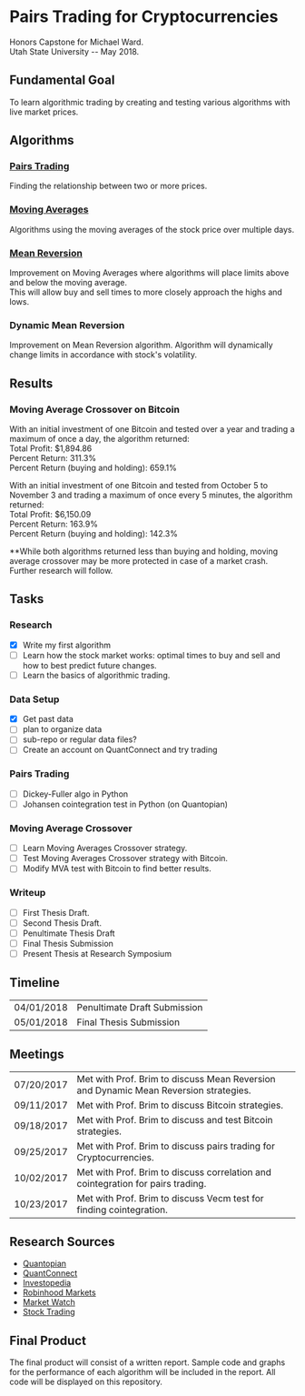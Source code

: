 # Pairs Trading for Cryptocurrencies
Honors Capstone for Michael Ward.  
Utah State University -- May 2018.
## Fundamental Goal
To learn algorithmic trading by creating and testing various algorithms with live market prices.

## Algorithms
### <a href="/Pairs/">Pairs Trading</a>
Finding the relationship between two or more prices.

### <a href="/Moving Averages/">Moving Averages</a>
Algorithms using the moving averages of the stock price over multiple days.

### <a href="/Mean Reversion/">Mean Reversion</a>
Improvement on Moving Averages where algorithms will place limits above and below the moving average.  
This will allow buy and sell times to more closely approach the highs and lows.

### Dynamic Mean Reversion
Improvement on Mean Reversion algorithm. Algorithm will dynamically change limits in accordance with stock's volatility.

## Results

### Moving Average Crossover on Bitcoin
With an initial investment of one Bitcoin and tested over a year and trading a maximum of once a day, the algorithm returned:  
Total Profit:  $1,894.86  
Percent Return:  311.3%  
Percent Return (buying and holding):  659.1%  

With an initial investment of one Bitcoin and tested from October 5 to November 3 and trading a maximum of once every 5 minutes, the algorithm returned:  
Total Profit:  $6,150.09  
Percent Return:  163.9%  
Percent Return (buying and holding):  142.3%  

\*\*While both algorithms returned less than buying and holding, moving average crossover may be more protected in case of a market crash. Further research will follow.

## Tasks

### Research
- [x] Write my first algorithm
- [ ] Learn how the stock market works: optimal times to buy and sell and how to best predict future changes.
- [ ] Learn the basics of algorithmic trading.

### Data Setup
- [x] Get past data
- [ ] plan to organize data
- [ ] sub-repo or regular data files?
- [ ] Create an account on QuantConnect and try trading

### Pairs Trading
- [ ] Dickey-Fuller algo in Python  
- [ ] Johansen cointegration test in Python (on Quantopian)  

### Moving Average Crossover
- [ ] Learn Moving Averages Crossover strategy.
- [ ] Test Moving Averages Crossover strategy with Bitcoin.
- [ ] Modify MVA test with Bitcoin to find better results.

### Writeup
- [ ] First Thesis Draft.
- [ ] Second Thesis Draft.
- [ ] Penultimate Thesis Draft
- [ ] Final Thesis Submission
- [ ] Present Thesis at Research Symposium

## Timeline

<table>
  <tr>
    <td>04/01/2018</td>
    <td>Penultimate Draft Submission</td>
  </tr>
  <tr>
    <td>05/01/2018</td>
    <td>Final Thesis Submission</td>
  </tr>
</table>

## Meetings

<table>
  <tr>
    <td>07/20/2017</td>
    <td>Met with Prof. Brim to discuss Mean Reversion and Dynamic Mean Reversion strategies.</td>
  </tr>
  <tr>
    <td>09/11/2017</td>
    <td>Met with Prof. Brim to discuss Bitcoin strategies.</td>
  </tr>
  <tr>
    <td>09/18/2017</td>
    <td>Met with Prof. Brim to discuss and test Bitcoin strategies.</td>
  </tr>
  <tr>
    <td>09/25/2017</td>
    <td>Met with Prof. Brim to discuss pairs trading for Cryptocurrencies.</td>
  </tr>
  <tr>
    <td>10/02/2017</td>
    <td>Met with Prof. Brim to discuss correlation and cointegration for pairs trading.</td>
  </tr>
  <tr>
    <td>10/23/2017</td>
    <td>Met with Prof. Brim to discuss Vecm test for finding cointegration.</td>
  </tr>
</table>

## Research Sources
<ul>
<li><a href="https://quantopian.com">Quantopian</a></li>
<li><a href="https://www.quantconnect.com">QuantConnect</a></li>
<li><a href="http://investopedia.com">Investopedia</a></li>
<li><a href="https://robinhood.com">Robinhood Markets</a></li>
<li><a href="http://marketwatch.com">Market Watch</a></li>
<li><a href="http://stocktrading.com">Stock Trading</a></li>
</ul>

## Final Product
The final product will consist of a written report. Sample code and graphs for the performance of each algorithm will
be included in the report. All code will be displayed on this repository.
